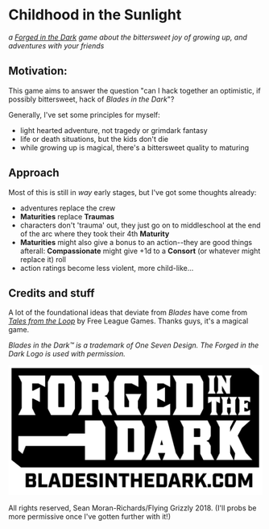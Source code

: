 # Childhood in the Sunlight

*a [Forged in the Dark](https://bladesinthedark.com/licensing) game about
the bittersweet joy of growing up, and adventures with your friends*

## Motivation:

This game aims to answer the question "can I hack together an optimistic, if
possibly bittersweet, hack of _Blades in the Dark_"?

Generally, I've set some principles for myself:

- light hearted adventure, not tragedy or grimdark fantasy
- life or death situations, but the kids don't die
- while growing up is magical, there's a bittersweet quality to maturing

## Approach

Most of this is still in *way* early stages, but I've got some thoughts
already:

- adventures replace the crew
- **Maturities** replace **Traumas**
- characters don't 'trauma' out, they just go on to middleschool at the end of
  the arc where they took their 4th **Maturity**
- **Maturities** might also give a bonus to an action--they are good things
  afterall: **Compassionate** might give +1d to a **Consort** (or whatever might
  replace it) roll
- action ratings become less violent, more child-like...

## Credits and stuff

A lot of the foundational ideas that deviate from _Blades_ have come from
[_Tales from the
Loop_](https://www.modiphius.net/collections/tales-from-the-loop/products/tales-from-the-loop-rpg-rulebook)
by Free League Games. Thanks guys, it's a magical game.

*Blades in the Dark™ is a trademark of One Seven Design. The Forged in the Dark
Logo is used with permission.*

![The 'Forged in the Dark' logo](forged_in_the_dark_logo.png)

All rights reserved, Sean Moran-Richards/Flying Grizzly 2018. (I'll probs be
more permissive once I've gotten further with it!)
